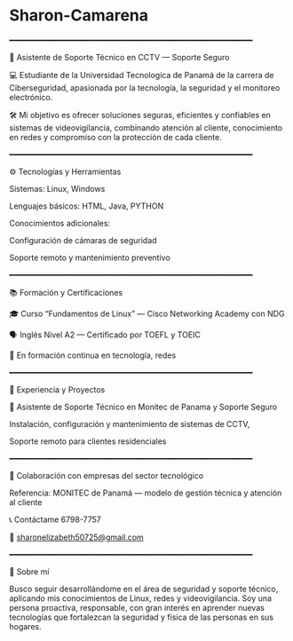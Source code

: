 # Sharon-Camarena
━━━━━━━━━━━━━━━━━━━━━━━━━━━━━━━━━━━━━━━━━━━━━━━━━━━━

🎥 Asistente de Soporte Técnico en CCTV — Soporte Seguro

💻 Estudiante de la Universidad Tecnologíca de Panamá de la carrera de Ciberseguridad, apasionada por la tecnología, la seguridad y el monitoreo electrónico.

🛠️ Mi objetivo es ofrecer soluciones seguras, eficientes y confiables en sistemas de videovigilancia, combinando atención al cliente, conocimiento en redes y compromiso con la protección de cada cliente.

━━━━━━━━━━━━━━━━━━━━━━━━━━━━━━━━━━━━━━━━━━━━━━━━━━━━

⚙️ Tecnologías y Herramientas

Sistemas: Linux, Windows

Lenguajes básicos: HTML, Java, PYTHON

Conocimientos adicionales:

Configuración de cámaras de seguridad

Soporte remoto y mantenimiento preventivo

━━━━━━━━━━━━━━━━━━━━━━━━━━━━━━━━━━━━━━━━━━━━━━━━━━━━


📚 Formación y Certificaciones

🎓 Curso “Fundamentos de Linux” — Cisco Networking Academy con NDG

🗣️ Inglés Nivel A2 — Certificado por TOEFL y TOEIC

📘 En formación continua en tecnología, redes 

━━━━━━━━━━━━━━━━━━━━━━━━━━━━━━━━━━━━━━━━━━━━━━━━━━━━

🧰 Experiencia y Proyectos

🔧 Asistente de Soporte Técnico en Monitec de Panama y Soporte Seguro

Instalación, configuración y mantenimiento de sistemas de CCTV,

Soporte remoto para clientes  residenciales

━━━━━━━━━━━━━━━━━━━━━━━━━━━━━━━━━━━━━━━━━━━━━━━━━━━━

🧩 Colaboración con empresas del sector tecnológico

Referencia: MONITEC de Panamá — modelo de gestión técnica y atención al cliente

📞 Contáctame
6798-7757

📧 sharonelizabeth50725@gmail.com


━━━━━━━━━━━━━━━━━━━━━━━━━━━━━━━━━━━━━━━━━━━━━━━━━━━━

🌟 Sobre mí

Busco seguir desarrollándome en el área de seguridad y soporte técnico, aplicando mis conocimientos de Linux, redes y videovigilancia.
Soy una persona proactiva, responsable, con gran interés en aprender nuevas tecnologías que fortalezcan la seguridad  y física de las personas en sus hogares.
